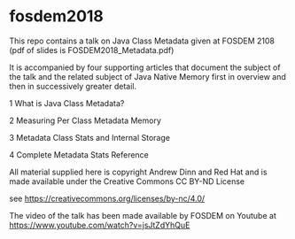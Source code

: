 # fosdem2018

This repo contains a talk on Java Class Metadata given at FOSDEM 2108
(pdf of slides is FOSDEM2018_Metadata.pdf)

It is accompanied by four supporting articles that document the
subject of the talk and the related subject of Java Native Memory
first in overview and then in successively greater detail.

  1 What is Java Class Metadata?

  2 Measuring Per Class Metadata Memory

  3 Metadata Class Stats and Internal Storage

  4 Complete Metadata Stats Reference

All material supplied here is copyright Andrew Dinn and Red Hat and is
made available under the Creative Commons CC BY-ND License

see https://creativecommons.org/licenses/by-nc/4.0/

The video of the talk has been made available by FOSDEM on Youtube at
https://www.youtube.com/watch?v=jsJtZdYhQuE
